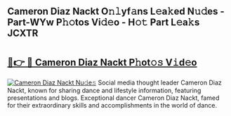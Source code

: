 ## Cameron Diaz Nackt O𝚗𝚕yf𝚊ns L𝚎a𝚔ed N𝚞𝚍es - Part-WYw P𝚑𝚘tos Vi𝚍𝚎o - H𝚘𝚝 Part L𝚎a𝚔s JCXTR

# <h2><a href="http://kfedta3.oniu.top/?m=Cameron+Diaz+Nackt">🔗👉 🔴 Cameron Diaz Nackt P𝚑ot𝚘𝚜 V𝚒d𝚎o</a></h2>

[![Cameron Diaz Nackt Nu𝚍e𝚜](https://i.imgur.com/0qMVB7G.gif)](http://kfedta3.oniu.top/?m=Cameron+Diaz+Nackt)
Social media thought leader Cameron Diaz Nackt, known for sharing dance and lifestyle information, featuring presentations and blogs. Exceptional dancer Cameron Diaz Nackt, famed for their extraordinary skills and accomplishments in the world of dance.  
